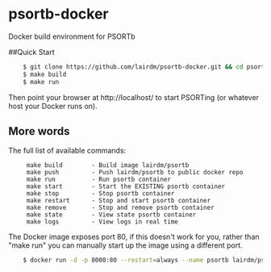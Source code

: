 # psortb-docker
Docker build environment for PSORTb

##Quick Start
```bash
    $ git clone https://github.com/lairdm/psortb-docker.git && cd psortb-docker
    $ make build
    $ make run
```

Then point your browser at http://localhost/ to start PSORTing (or whatever host your Docker runs on).

## More words

The full list of available commands:

```
     make build        - Build image lairdm/psortb
     make push         - Push lairdm/psortb to public docker repo
     make run          - Run psortb container
     make start        - Start the EXISTING psortb container
     make stop         - Stop psortb container
     make restart      - Stop and start psortb container
     make remove       - Stop and remove psortb container
     make state        - View state psortb container
     make logs         - View logs in real time
```

The Docker image exposes port 80, if this doesn't work for you, rather than "make run" you can manually start up the image using a different port.

```bash
    $ docker run -d -p 8000:80 --restart=always --name psortb lairdm/psortb:1.0.0
```

